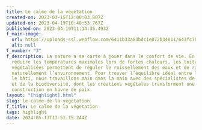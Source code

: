 ```yaml
---
title: Le calme de la végétation
created-on: 2023-03-15T12:00:03.807Z
updated-on: 2023-04-19T10:48:53.767Z
published-on: 2023-04-19T11:14:35.493Z
f_main-image:
  url: https://uploads-ssl.webflow.com/6411b33a83bdc1e072b34811/643fc70b018b335957d5616a_le-calme-de-la-vegetation.jpg
  alt: null
f_number: "3"
f_description: La nature a sa carte à jouer dans le confort de vie. En plus de
  réduire les températures maximales lors de fortes chaleurs, les toitures
  végétalisées permettent de réguler le ruissellement des eaux et de rafraîchir
  naturellement l’environnement. Pour trouver l’équilibre idéal entre le vert et
  le bâti, nous travaillons main dans la main avec des spécialistes de la flore
  et de la biodiversité, dont les créations végétales transforment une
  construction en havre de paix.
layout: "[highlight].html"
slug: le-calme-de-la-vegetation
f_title: Le calme de la végetation
tags: highlight
date: 2024-05-13T17:51:15.244Z
---
```


